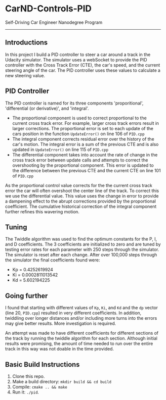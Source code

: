 # CarND-Controls-PID
Self-Driving Car Engineer Nanodegree Program

---

## Introductions

In this project I build a PID controller to steer a car around a track in the Udacity simulator. The simulator uses a webSocket to provide the PID controller with the Cross Track Error (CTE), the car's speed, and the current steering angle of the car.  The PID controller uses these values to calculate a new steering value.

## PID Controller

The PID controller is named for its three components 'proporitional', 'differential (or derivative)', and 'integral'.
* The proportional component is used to correct proportional to the current cross track error.  For example, larger cross track errors result in larger corrections.  The proportional error is set to each update of the cars position in the function `UpdateError()` on line 106 of `PID.cpp`
* The integral component corrects residual error over the history of the car's motion.  The integral error is a sum of the previous CTE and is also updated in `UpdateError()` on line 115 of `PID.cpp`
* The differential component takes into account the rate of change in the cross track error between update calls and attempts to correct the overshooting by the proportional component.  This error is updated to the difference between the previous CTE and the current CTE on line 101 of `PID.cpp`

As the proportional control value corrects for the the current cross track error the car will often overshoot the center line of the track.  To correct this we use the differential value. This value uses the change in error to provide a dampening effect to the abrupt corrections provided by the proportional coefficient.  The cumulative historical correction of the integral component further refines this wavering motion.

## Tuning

The Twiddle algorithm was used to find the optimum constants for the P, I, and D coefficients.  The 3 coefficients are initialized to zero and are tuned by testing error rates for each parameter with 250 steps through the simulator.  The simulator is reset after each change.  After over 100,000 steps through the simulator the final coefficients found were:
* Kp = 0.4252619924
* Ki = 0.0002811013542
* Kd = 5.602194225

## Going further

I found that starting with different values of `Kp`, `Ki`, and `Kd` and the `dp` vector (line 20, `PID.cpp`) resulted in very different coefficients.  In addition, twiddling over longer distances and/or including more turns into the errors may give better results. More investigation is required.

An attempt was made to have different coefficients for different sections of the track by running the twiddle algorithm for each section.  Although initial results were promising, the amount of time needed to run over the entire track in this way was not doable in the time provided.

## Basic Build Instructions

1. Clone this repo.
2. Make a build directory: `mkdir build && cd build`
3. Compile: `cmake .. && make`
4. Run it: `./pid`.

